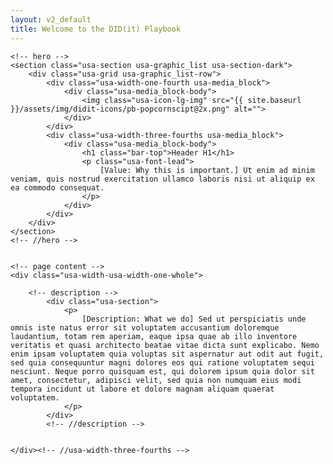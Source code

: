 ```yaml
---
layout: v2_default
title: Welcome to the DID(it) Playbook
---
```

<!-- main content -->
<main class="usa-grid usa-section usa-content usa-layout-docs" id="main-content">

    <!-- hero -->
    <section class="usa-section usa-graphic_list usa-section-dark">
        <div class="usa-grid usa-graphic_list-row">
            <div class="usa-width-one-fourth usa-media_block">
                <div class="usa-media_block-body">
                    <img class="usa-icon-lg-img" src="{{ site.baseurl }}/assets/img/didit-icons/pb-popcornscipt@2x.png" alt="">
                </div>
            </div>
            <div class="usa-width-three-fourths usa-media_block">
                <div class="usa-media_block-body">
                    <h1 class="bar-top">Header H1</h1>
                    <p class="usa-font-lead">
                        [Value: Why this is important.] Ut enim ad minim veniam, quis nostrud exercitation ullamco laboris nisi ut aliquip ex ea commodo consequat.
                    </p>
                </div>
            </div>
        </div>
    </section>
    <!-- //hero -->


    <!-- page content -->
    <div class="usa-width-usa-width-one-whole">

        <!-- description -->
            <div class="usa-section">
                <p>
                    [Description: What we do] Sed ut perspiciatis unde omnis iste natus error sit voluptatem accusantium doloremque laudantium, totam rem aperiam, eaque ipsa quae ab illo inventore veritatis et quasi architecto beatae vitae dicta sunt explicabo. Nemo enim ipsam voluptatem quia voluptas sit aspernatur aut odit aut fugit, sed quia consequuntur magni dolores eos qui ratione voluptatem sequi nesciunt. Neque porro quisquam est, qui dolorem ipsum quia dolor sit amet, consectetur, adipisci velit, sed quia non numquam eius modi tempora incidunt ut labore et dolore magnam aliquam quaerat voluptatem.
                </p>
            </div>
            <!-- //description -->


    </div><!-- //usa-width-three-fourths -->
</main><!-- //main content -->
